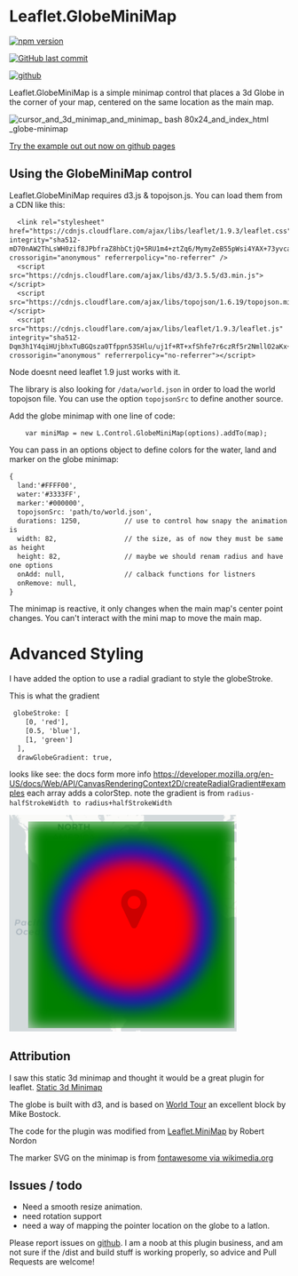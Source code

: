 # Leaflet.GlobeMiniMap
<a href="https://www.npmjs.com/package/leaflet-globe-minimap">
<img src="https://img.shields.io/npm/v/leaflet-globe-minimap.svg" alt="npm version">
</a>

[![GitHub last commit](https://img.shields.io/github/last-commit/syonfox/leaflet-globe-minimap)](https://github.com/syonfox/leaflet-globe-minimap/commits)

[//]: # ([![example workflow]&#40;https://github.com/syonfox/leaflet-globe-minimap/actions/workflows/node.js.yml/badge.svg&#41;]&#40;https://github.com/syonfox/leaflet-globe-minimap/actions&#41;)
[![github](https://img.shields.io/badge/GitHub-100000?style=for-the-badge&logo=github&logoColor=white)](https://github.com/syonfox/leaflet-globe-minimap)


Leaflet.GlobeMiniMap is a simple minimap control that places a 3d Globe in the corner of your map, centered on the same location as the main map.

![cursor_and_3d_minimap_and_minimap_ _bash_ _80x24_and_index_html_ _globe-minimap](https://cloud.githubusercontent.com/assets/1833820/10415088/cb1d45fe-6fb8-11e5-9903-2c2ec16fbabd.png)

[Try the example out out now on github pages](http://syonfox.github.io/leaflet-globe-minimap/example/)


## Using the GlobeMiniMap control

Leaflet.GlobeMiniMap requires d3.js & topojson.js.  You can load them from a CDN like this:

```
  <link rel="stylesheet" href="https://cdnjs.cloudflare.com/ajax/libs/leaflet/1.9.3/leaflet.css" integrity="sha512-mD70nAW2ThLsWH0zif8JPbfraZ8hbCtjQ+5RU1m4+ztZq6/MymyZeB55pWsi4YAX+73yvcaJyk61mzfYMvtm9w==" crossorigin="anonymous" referrerpolicy="no-referrer" />
  <script src="https://cdnjs.cloudflare.com/ajax/libs/d3/3.5.5/d3.min.js"></script>
  <script src="https://cdnjs.cloudflare.com/ajax/libs/topojson/1.6.19/topojson.min.js"></script>
  <script src="https://cdnjs.cloudflare.com/ajax/libs/leaflet/1.9.3/leaflet.js" integrity="sha512-Dqm3h1Y4qiHUjbhxTuBGQsza0Tfppn53SHlu/uj1f+RT+xfShfe7r6czRf5r2NmllO2aKx+tYJgoxboOkn1Scg==" crossorigin="anonymous" referrerpolicy="no-referrer"></script>
```
Node doesnt need leaflet 1.9 just works with it.

The library is also looking for `/data/world.json` in order to load the world topojson file. You can use the option `topojsonSrc` to define another source.

Add the globe minimap with one line of code:

```
    var miniMap = new L.Control.GlobeMiniMap(options).addTo(map);
```

You can pass in an options object to define colors for the water, land and marker on the globe minimap:

```
{
  land:'#FFFF00',
  water:'#3333FF',
  marker:'#000000',
  topojsonSrc: 'path/to/world.json',
  durations: 1250,           // use to control how snapy the animation is
  width: 82,                 // the size, as of now they must be same as height
  height: 82,                // maybe we should renam radius and have one options
  onAdd: null,               // calback functions for listners
  onRemove: null,
}
```

The minimap is reactive, it only changes when the main map's center point changes.  You can't interact with the mini map to move the main map.


# Advanced Styling

I have added the option to use a radial gradiant to style the globeStroke.

This is what the gradient

```
 globeStroke: [
    [0, 'red'],
    [0.5, 'blue'],
    [1, 'green']
  ],
  drawGlobeGradient: true,
```
looks like see: the docs form more info https://developer.mozilla.org/en-US/docs/Web/API/CanvasRenderingContext2D/createRadialGradient#examples
each array adds a colorStep.
note the gradient is from `radius-halfStrokeWidth to radius+halfStrokeWidth`




![img.png](img.png)



## Attribution

I saw this static 3d minimap and thought it would be a great plugin for leaflet.  [Static 3d Minimap](http://earthview.withgoogle.com/marshall-islands-6155)

The globe is built with d3, and is based on [World Tour](http://bl.ocks.org/mbostock/4183330) an excellent block by Mike Bostock.

The code for the plugin was modified from [Leaflet.MiniMap](https://github.com/Norkart/Leaflet-MiniMap) by Robert Nordon

The marker SVG on the minimap is from [fontawesome via wikimedia.org](https://upload.wikimedia.org/wikipedia/commons/9/93/Map_marker_font_awesome.svg)

## Issues / todo

- Need a smooth resize animation.
- need rotation support
- need a way of mapping the pointer location on the globe to a latlon.


Please report issues on [github](https://github.com/chriswhong/leaflet-globe-minimap/issues).
I am a noob at this plugin business, and am not sure if the /dist and build stuff is working properly, so advice and Pull Requests are welcome!

